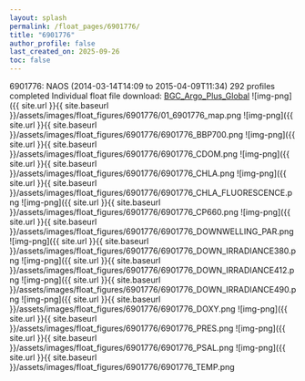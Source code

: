 ```yaml
---
layout: splash
permalink: /float_pages/6901776/
title: "6901776"
author_profile: false
last_created_on: 2025-09-26
toc: false
---
```

 
6901776: NAOS (2014-03-14T14:09 to 2015-04-09T11:34)
292 profiles completed
Individual float file download: [BGC_Argo_Plus_Global](https://ftp.soest.hawaii.edu/bgc_argo_plus/Individual_Floats/outliers_removed/6901776_Sprof_processed.nc)
![img-png]({{ site.url }}{{ site.baseurl }}/assets/images/float_figures/6901776/01_6901776_map.png
![img-png]({{ site.url }}{{ site.baseurl }}/assets/images/float_figures/6901776/6901776_BBP700.png
![img-png]({{ site.url }}{{ site.baseurl }}/assets/images/float_figures/6901776/6901776_CDOM.png
![img-png]({{ site.url }}{{ site.baseurl }}/assets/images/float_figures/6901776/6901776_CHLA.png
![img-png]({{ site.url }}{{ site.baseurl }}/assets/images/float_figures/6901776/6901776_CHLA_FLUORESCENCE.png
![img-png]({{ site.url }}{{ site.baseurl }}/assets/images/float_figures/6901776/6901776_CP660.png
![img-png]({{ site.url }}{{ site.baseurl }}/assets/images/float_figures/6901776/6901776_DOWNWELLING_PAR.png
![img-png]({{ site.url }}{{ site.baseurl }}/assets/images/float_figures/6901776/6901776_DOWN_IRRADIANCE380.png
![img-png]({{ site.url }}{{ site.baseurl }}/assets/images/float_figures/6901776/6901776_DOWN_IRRADIANCE412.png
![img-png]({{ site.url }}{{ site.baseurl }}/assets/images/float_figures/6901776/6901776_DOWN_IRRADIANCE490.png
![img-png]({{ site.url }}{{ site.baseurl }}/assets/images/float_figures/6901776/6901776_DOXY.png
![img-png]({{ site.url }}{{ site.baseurl }}/assets/images/float_figures/6901776/6901776_PRES.png
![img-png]({{ site.url }}{{ site.baseurl }}/assets/images/float_figures/6901776/6901776_PSAL.png
![img-png]({{ site.url }}{{ site.baseurl }}/assets/images/float_figures/6901776/6901776_TEMP.png
